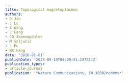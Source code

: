 ```yaml
---
title: Topological magnetoplasmon
authors:
- D Jin
- L Lu
- Z Wang
- C Fang
- JD Joannopoulos
- M Soljačić
- L Fu
- NX Fang
date: '2016-01-01'
publishDate: '2025-09-18T04:29:51.237811Z'
publication_types:
- article-journal
publication: '*Nature Communications, 10.1038/ncomms*'
---
```

